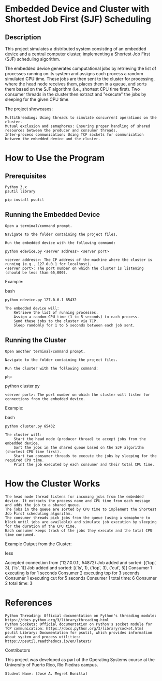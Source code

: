 # Embedded Device and Cluster with Shortest Job First (SJF) Scheduling

## Description

This project simulates a distributed system consisting of an embedded device and a central computer cluster, implementing a Shortest Job First (SJF) scheduling algorithm.

The embedded device generates computational jobs by retrieving the list of processes running on its system and assigns each process a random simulated CPU time. These jobs are then sent to the cluster for processing, where the head node receives them, places them in a queue, and sorts them based on the SJF algorithm (i.e., shortest CPU time first). Two consumer threads in the cluster then extract and "execute" the jobs by sleeping for the given CPU time.

The project showcases:

    Multithreading: Using threads to simulate concurrent operations on the cluster.
    Mutual exclusion and semaphores: Ensuring proper handling of shared resources between the producer and consumer threads.
    Inter-process communication: Using TCP sockets for communication between the embedded device and the cluster.

# How to Use the Program
## Prerequisites

    Python 3.x
    psutil library 

    pip install psutil

## Running the Embedded Device

    Open a terminal/command prompt.

    Navigate to the folder containing the project files.

    Run the embedded device with the following command:

    python edevice.py <server address> <server port>

    <server address>: The IP address of the machine where the cluster is running (e.g., 127.0.0.1 for localhost).
    <server port>: The port number on which the cluster is listening (should be less than 65,000).

Example:

bash

    python edevice.py 127.0.0.1 65432

    The embedded device will:
        Retrieve the list of running processes.
        Assign a random CPU time (1 to 5 seconds) to each process.
        Send these jobs to the cluster via TCP.
        Sleep randomly for 1 to 5 seconds between each job sent.

## Running the Cluster

    Open another terminal/command prompt.

    Navigate to the folder containing the project files.

    Run the cluster with the following command:

    php

python cluster.py <server port>

    <server port>: The port number on which the cluster will listen for connections from the embedded device.

Example:

bash

    python cluster.py 65432

    The cluster will:
        Start the head node (producer thread) to accept jobs from the embedded device.
        Sort the jobs in the shared queue based on the SJF algorithm (shortest CPU time first).
        Start two consumer threads to execute the jobs by sleeping for the required CPU time.
        Print the job executed by each consumer and their total CPU time.

# How the Cluster Works

    The head node thread listens for incoming jobs from the embedded device. It extracts the process name and CPU time from each message and adds the job to a shared queue.
    The jobs in the queue are sorted by CPU time to implement the Shortest Job First scheduling algorithm.
    The consumer threads pick jobs from the queue (using a semaphore to block until jobs are available) and simulate job execution by sleeping for the duration of the CPU time.
    Each consumer keeps track of the jobs they execute and the total CPU time consumed.

Example Output from the Cluster:

less

Accepted connection from ('127.0.0.1', 54872)
Job added and sorted: [('top', 3), ('ls', 1)]
Job added and sorted: [('ls', 1), ('top', 3), ('cut', 5)]
Consumer 1 executing ls for 1 seconds
Consumer 2 executing top for 3 seconds
Consumer 1 executing cut for 5 seconds
Consumer 1 total time: 6
Consumer 2 total time: 3

# References

    Python Threading: Official documentation on Python's threading module: https://docs.python.org/3/library/threading.html
    Python Sockets: Official documentation on Python's socket module for TCP communication: https://docs.python.org/3/library/socket.html
    psutil Library: Documentation for psutil, which provides information about system and process utilities: https://psutil.readthedocs.io/en/latest/

Contributors

This project was developed as part of the Operating Systems course at the University of Puerto Rico, Río Piedras campus.

    Student Name: [José A. Megret Bonilla]
    
